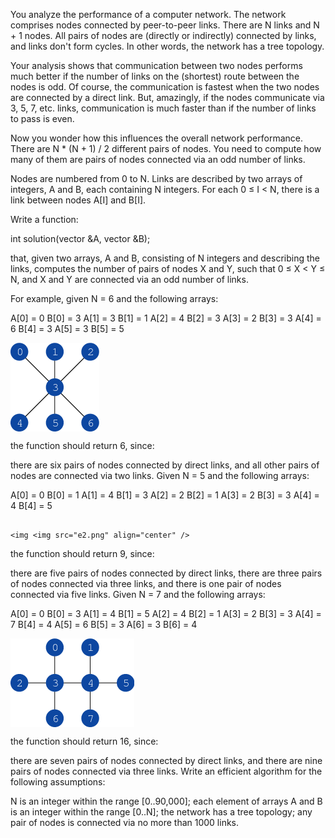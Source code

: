 You analyze the performance of a computer network. The network comprises nodes connected by peer-to-peer links. There are N links and N + 1 nodes. All pairs of nodes are (directly or indirectly) connected by links, and links don't form cycles. In other words, the network has a tree topology.

Your analysis shows that communication between two nodes performs much better if the number of links on the (shortest) route between the nodes is odd. Of course, the communication is fastest when the two nodes are connected by a direct link. But, amazingly, if the nodes communicate via 3, 5, 7, etc. links, communication is much faster than if the number of links to pass is even.

Now you wonder how this influences the overall network performance. There are N * (N + 1) / 2 different pairs of nodes. You need to compute how many of them are pairs of nodes connected via an odd number of links.

Nodes are numbered from 0 to N. Links are described by two arrays of integers, A and B, each containing N integers. For each 0 ≤ I < N, there is a link between nodes A[I] and B[I].

Write a function:

int solution(vector<int> &A, vector<int> &B);

that, given two arrays, A and B, consisting of N integers and describing the links, computes the number of pairs of nodes X and Y, such that 0 ≤ X < Y ≤ N, and X and Y are connected via an odd number of links.

For example, given N = 6 and the following arrays:

  A[0] = 0    B[0] = 3
  A[1] = 3    B[1] = 1
  A[2] = 4    B[2] = 3
  A[3] = 2    B[3] = 3
  A[4] = 6    B[4] = 3
  A[5] = 3    B[5] = 5

 <img src="e1.png" align="center" />                                                                                                                                                   

the function should return 6, since:

there are six pairs of nodes connected by direct links, and
all other pairs of nodes are connected via two links.
Given N = 5 and the following arrays:

  A[0] = 0    B[0] = 1
  A[1] = 4    B[1] = 3
  A[2] = 2    B[2] = 1
  A[3] = 2    B[3] = 3
  A[4] = 4    B[4] = 5

                                                                                                                                                      <img <img src="e2.png" align="center" />

the function should return 9, since:

there are five pairs of nodes connected by direct links,
there are three pairs of nodes connected via three links, and
there is one pair of nodes connected via five links.
Given N = 7 and the following arrays:

  A[0] = 0    B[0] = 3
  A[1] = 4    B[1] = 5
  A[2] = 4    B[2] = 1
  A[3] = 2    B[3] = 3
  A[4] = 7    B[4] = 4
  A[5] = 6    B[5] = 3
  A[6] = 3    B[6] = 4
  
 <img src="e3.png" align="center" />

  
the function should return 16, since:

there are seven pairs of nodes connected by direct links, and
there are nine pairs of nodes connected via three links.
Write an efficient algorithm for the following assumptions:

N is an integer within the range [0..90,000];
each element of arrays A and B is an integer within the range [0..N];
the network has a tree topology;
any pair of nodes is connected via no more than 1000 links.
